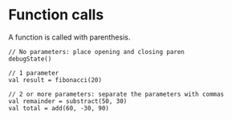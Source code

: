 # Function calls

A function is called with parenthesis.

```misti
// No parameters: place opening and closing paren
debugState()

// 1 parameter
val result = fibonacci(20)

// 2 or more parameters: separate the parameters with commas
val remainder = substract(50, 30)
val total = add(60, -30, 90)
```


